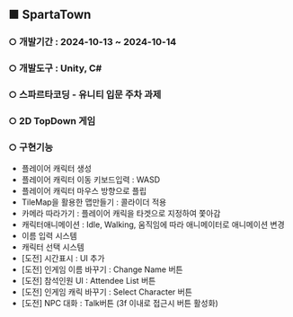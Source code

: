 ## ■ **SpartaTown**
### ○ 개발기간 : 2024-10-13 ~ 2024-10-14
### ○ 개발도구 : Unity, C#
### ○ 스파르타코딩 - 유니티 입문 주차 과제
### ○ 2D TopDown 게임
### ○ 구현기능
- 플레이어 캐릭터 생성
- 플레이어 캐릭터 이동 키보드입력 : WASD
- 플레이어 캐릭터 마우스 방향으로 플립
- TileMap을 활용한 맵만들기 : 콜라이더 적용
- 카메라 따라가기 : 플레이어 캐릭을 타겟으로 지정하여 쫓아감
- 캐릭터애니메이션 : Idle, Walking, 움직임에 따라 애니메이터로 애니메이션 변경
- 이름 입력 시스템
- 캐릭터 선택 시스템
- [도전] 시간표시 : UI 추가
- [도전] 인게임 이름 바꾸기 : Change Name 버튼
- [도전] 참석인원 UI : Attendee List 버튼
- [도전] 인게임 캐릭 바꾸기 : Select Character 버튼
- [도전] NPC 대화 : Talk버튼 (3f 이내로 접근시 버튼 활성화)
